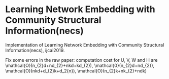 # Learning Network Embedding with Community Structural Information(necs)
Implementation of Learning Network Embedding with Community Structural Information(necs), ijcai2019.

Fix some errors in the raw paper:
computation cost for U, V, W and H are \mathcal{O}(n_{2}d+nd_{2}+nkd+kd_{2}), \mathcal{0}(n_{2}d+nd_{2}), \mathcal{O}(nkd+d_{2}k+d_2{n}), \mathcal{O}(n_{2}k+nk_{2}+ndk)
